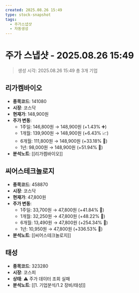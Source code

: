 ```yaml
---
created: 2025.08.26 15:49
type: stock-snapshot
tags:
  - 주가스냅샷
  - 자동생성
---
```


# 주가 스냅샷 - 2025.08.26 15:49

> 생성 시각: 2025.08.26 15:49
> 총 3개 기업


## 리가켐바이오
- **종목코드**: 141080
- **시장**: 코스닥
- **현재가**: 148,900원
- **주가 변동**:
  - 1주일: 146,800원 → 148,900원 (+1.43% ➕)
  - 1개월: 139,900원 → 148,900원 (+6.43% 📈)
  - 6개월: 111,800원 → 148,900원 (+33.18% 🚀)
  - 1년: 98,000원 → 148,900원 (+51.94% 🚀)
- **분석노트**: [[리가켐바이오]]


## 씨어스테크놀로지
- **종목코드**: 458870
- **시장**: 코스닥
- **현재가**: 47,800원
- **주가 변동**:
  - 1주일: 33,700원 → 47,800원 (+41.84% 🚀)
  - 1개월: 32,250원 → 47,800원 (+48.22% 🚀)
  - 6개월: 13,490원 → 47,800원 (+254.34% 🚀)
  - 1년: 10,950원 → 47,800원 (+336.53% 🚀)
- **분석노트**: [[씨어스테크놀로지]]


## 태성
- **종목코드**: 323280
- **시장**: 코스피
- **상태**: ⚠️ 주가 데이터 조회 실패
- **분석노트**: [[1. 기업분석/1.2 장비/태성]]

